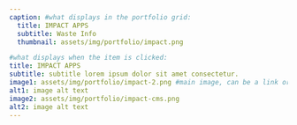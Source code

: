```yaml
---
caption: #what displays in the portfolio grid:
  title: IMPACT APPS
  subtitle: Waste Info
  thumbnail: assets/img/portfolio/impact.png

#what displays when the item is clicked:
title: IMPACT APPS
subtitle: subtitle lorem ipsum dolor sit amet consectetur.
image1: assets/img/portfolio/impact-2.png #main image, can be a link or a file in assets/img/portfolio
alt1: image alt text
image2: assets/img/portfolio/impact-cms.png
alt2: image alt text
---
```


<!---
Use this area to describe your project. **Markdown** supported.

optional info list (delete if not using):

{:.list-inline}

- Date:
- Client:
- Category:
-->
